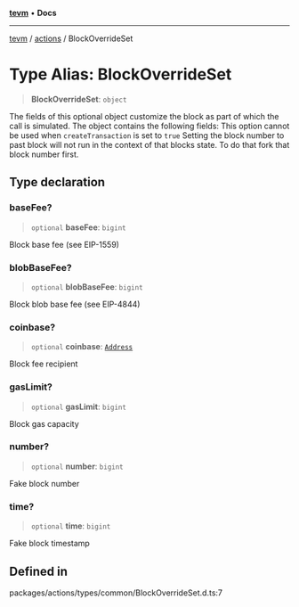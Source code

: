[**tevm**](../../README.md) • **Docs**

***

[tevm](../../modules.md) / [actions](../README.md) / BlockOverrideSet

# Type Alias: BlockOverrideSet

> **BlockOverrideSet**: `object`

The fields of this optional object customize the block as part of which the call is simulated. The object contains the following fields:
This option cannot be used when `createTransaction` is set to `true`
Setting the block number to past block will not run in the context of that blocks state. To do that fork that block number first.

## Type declaration

### baseFee?

> `optional` **baseFee**: `bigint`

Block base fee (see EIP-1559)

### blobBaseFee?

> `optional` **blobBaseFee**: `bigint`

Block blob base fee (see EIP-4844)

### coinbase?

> `optional` **coinbase**: [`Address`](../../index/type-aliases/Address.md)

Block fee recipient

### gasLimit?

> `optional` **gasLimit**: `bigint`

Block gas capacity

### number?

> `optional` **number**: `bigint`

Fake block number

### time?

> `optional` **time**: `bigint`

Fake block timestamp

## Defined in

packages/actions/types/common/BlockOverrideSet.d.ts:7
